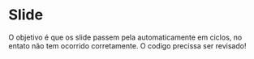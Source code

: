 # Slide
O objetivo é que os slide passem pela automaticamente em ciclos, no entato não tem ocorrido corretamente. O codigo precissa ser revisado!
